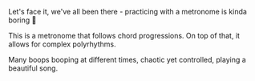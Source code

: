 Let's face it, we've all been there - practicing with a metronome is kinda boring 🥱

This is a metronome that follows chord progressions. On top of that, it allows for complex polyrhythms.

Many boops booping at different times, chaotic yet controlled, playing a beautiful song.



